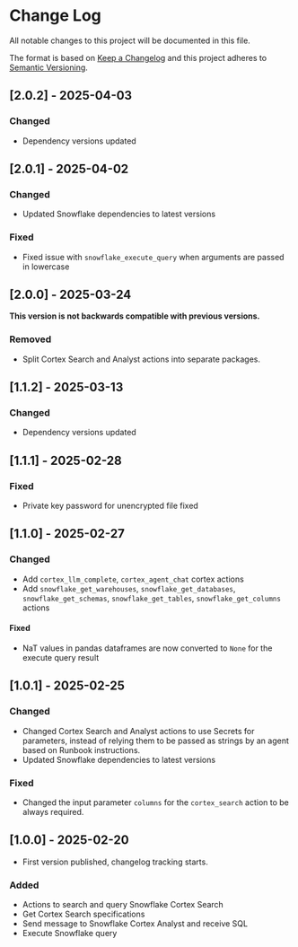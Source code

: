 # Change Log

All notable changes to this project will be documented in this file.

The format is based on [Keep a Changelog](https://keepachangelog.com/)
and this project adheres to [Semantic Versioning](https://semver.org/).

## [2.0.2] - 2025-04-03

### Changed

- Dependency versions updated

## [2.0.1] - 2025-04-02

### Changed

- Updated Snowflake dependencies to latest versions

### Fixed

- Fixed issue with `snowflake_execute_query` when arguments are passed in lowercase

## [2.0.0] - 2025-03-24

**This version is not backwards compatible with previous versions.**

### Removed

- Split Cortex Search and Analyst actions into separate packages.

## [1.1.2] - 2025-03-13

### Changed

- Dependency versions updated

## [1.1.1] - 2025-02-28

### Fixed
- Private key password for unencrypted file fixed

## [1.1.0] - 2025-02-27

### Changed

- Add `cortex_llm_complete`, `cortex_agent_chat` cortex actions
- Add `snowflake_get_warehouses`, `snowflake_get_databases`, `snowflake_get_schemas`, `snowflake_get_tables`, `snowflake_get_columns` actions

#### Fixed

- NaT values in pandas dataframes are now converted to `None` for the execute query result

## [1.0.1] - 2025-02-25

### Changed

- Changed Cortex Search and Analyst actions to use Secrets for parameters, instead of relying them to be passed as strings by an agent based on Runbook instructions.
- Updated Snowflake dependencies to latest versions

### Fixed

- Changed the input parameter `columns` for the `cortex_search` action to be always required.

## [1.0.0] - 2025-02-20

- First version published, changelog tracking starts.

### Added

- Actions to search and query Snowflake Cortex Search
- Get Cortex Search specifications
- Send message to Snowflake Cortex Analyst and receive SQL
- Execute Snowflake query
